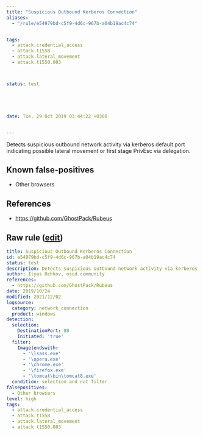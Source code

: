 ```yaml
---
title: "Suspicious Outbound Kerberos Connection"
aliases:
  - "/rule/e54979bd-c5f9-4d6c-967b-a04b19ac4c74"


tags:
  - attack.credential_access
  - attack.t1558
  - attack.lateral_movement
  - attack.t1550.003



status: test





date: Tue, 29 Oct 2019 03:44:22 +0300


---
```


Detects suspicious outbound network activity via kerberos default port indicating possible lateral movement or first stage PrivEsc via delegation.

<!--more-->


## Known false-positives

* Other browsers



## References

* https://github.com/GhostPack/Rubeus


## Raw rule ([edit](https://github.com/SigmaHQ/sigma/edit/master/rules/windows/network_connection/net_connection_win_suspicious_outbound_kerberos_connection.yml))
```yaml
title: Suspicious Outbound Kerberos Connection
id: e54979bd-c5f9-4d6c-967b-a04b19ac4c74
status: test
description: Detects suspicious outbound network activity via kerberos default port indicating possible lateral movement or first stage PrivEsc via delegation.
author: Ilyas Ochkov, oscd.community
references:
  - https://github.com/GhostPack/Rubeus
date: 2019/10/24
modified: 2021/12/02
logsource:
  category: network_connection
  product: windows
detection:
  selection:
    DestinationPort: 88
    Initiated: 'true'
  filter:
    Image|endswith:
      - '\lsass.exe'
      - '\opera.exe'
      - '\chrome.exe'
      - '\firefox.exe'
      - '\tomcat\bin\tomcat8.exe'
  condition: selection and not filter
falsepositives:
  - Other browsers
level: high
tags:
  - attack.credential_access
  - attack.t1558
  - attack.lateral_movement
  - attack.t1550.003

```
